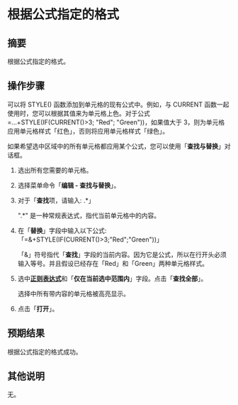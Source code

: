 # 根据公式指定的格式

## 摘要

根据公式指定的格式。

## 操作步骤

可以将 STYLE() 函数添加到单元格的现有公式中。例如，与 CURRENT 函数一起使用时，您可以根据其值来为单元格上色。对于公式 =...+STYLE(IF(CURRENT()>3; "Red"; "Green"))，如果值大于 3，则为单元格应用单元格样式「红色」，否则将应用单元格样式「绿色」。

如果希望选中区域中的所有单元格都应用某个公式，您可以使用「**查找与替换**」对话框。

1. 选出所有您需要的单元格。

2. 选择菜单命令「**编辑 - 查找与替换**」。

3. 对于「**查找**项，请输入: .*」

   ".*" 是一种常规表达式，指代当前单元格中的内容。

4. 在「**替换**」字段中输入以下公式:「=&+STYLE(IF(CURRENT()>3;"Red";"Green"))」

   「&」符号指代「**查找**」字段的当前内容。因为它是公式，所以在行开头必须输入等号。并且假设已经存在「Red」和「Green」两种单元格样式。

5. 选中[**正则表达式**](https://help.libreoffice.org/7.3/zh-CN/text/shared/01/02100000.html?&DbPAR=CALC&System=UNIX)和「**仅在当前选中范围内**」字段。点击「**查找全部**」。

   选择中所有带内容的单元格被高亮显示。

6. 点击「**打开**」。

## 预期结果

根据公式指定的格式成功。

## 其他说明

无。
